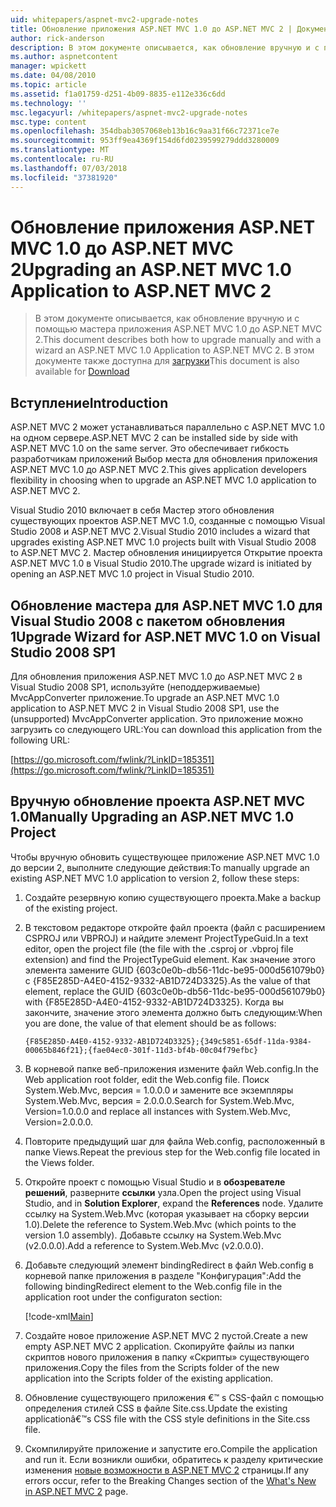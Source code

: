 ```yaml
---
uid: whitepapers/aspnet-mvc2-upgrade-notes
title: Обновление приложения ASP.NET MVC 1.0 до ASP.NET MVC 2 | Документация Майкрософт
author: rick-anderson
description: В этом документе описывается, как обновление вручную и с помощью мастера приложения ASP.NET MVC 1.0 до ASP.NET MVC 2. В этом документе также доступна для d...
ms.author: aspnetcontent
manager: wpickett
ms.date: 04/08/2010
ms.topic: article
ms.assetid: f1a01759-d251-4b09-8835-e112e336c6dd
ms.technology: ''
msc.legacyurl: /whitepapers/aspnet-mvc2-upgrade-notes
msc.type: content
ms.openlocfilehash: 354dbab3057068eb13b16c9aa31f66c72371ce7e
ms.sourcegitcommit: 953ff9ea4369f154d6fd0239599279ddd3280009
ms.translationtype: MT
ms.contentlocale: ru-RU
ms.lasthandoff: 07/03/2018
ms.locfileid: "37381920"
---
```

<a name="upgrading-an-aspnet-mvc-10-application-to-aspnet-mvc-2"></a><span data-ttu-id="ce169-104">Обновление приложения ASP.NET MVC 1.0 до ASP.NET MVC 2</span><span class="sxs-lookup"><span data-stu-id="ce169-104">Upgrading an ASP.NET MVC 1.0 Application to ASP.NET MVC 2</span></span>
====================
> <span data-ttu-id="ce169-105">В этом документе описывается, как обновление вручную и с помощью мастера приложения ASP.NET MVC 1.0 до ASP.NET MVC 2.</span><span class="sxs-lookup"><span data-stu-id="ce169-105">This document describes both how to upgrade manually and with a wizard an ASP.NET MVC 1.0 Application to ASP.NET MVC 2.</span></span> <span data-ttu-id="ce169-106">В этом документе также доступна для [загрузки](https://download.microsoft.com/download/F/1/6/F16F9AF9-8EF4-4845-BC97-639791D5699C/MVC2-Upgrade-Notes.pdf)</span><span class="sxs-lookup"><span data-stu-id="ce169-106">This document is also available for [Download](https://download.microsoft.com/download/F/1/6/F16F9AF9-8EF4-4845-BC97-639791D5699C/MVC2-Upgrade-Notes.pdf)</span></span>


## <a name="introduction"></a><span data-ttu-id="ce169-107">Вступление</span><span class="sxs-lookup"><span data-stu-id="ce169-107">Introduction</span></span>

<span data-ttu-id="ce169-108">ASP.NET MVC 2 может устанавливаться параллельно с ASP.NET MVC 1.0 на одном сервере.</span><span class="sxs-lookup"><span data-stu-id="ce169-108">ASP.NET MVC 2 can be installed side by side with ASP.NET MVC 1.0 on the same server.</span></span> <span data-ttu-id="ce169-109">Это обеспечивает гибкость разработчикам приложений Выбор места для обновления приложения ASP.NET MVC 1.0 до ASP.NET MVC 2.</span><span class="sxs-lookup"><span data-stu-id="ce169-109">This gives application developers flexibility in choosing when to upgrade an ASP.NET MVC 1.0 application to ASP.NET MVC 2.</span></span>

<span data-ttu-id="ce169-110">Visual Studio 2010 включает в себя Мастер этого обновления существующих проектов ASP.NET MVC 1.0, созданные с помощью Visual Studio 2008 и ASP.NET MVC 2.</span><span class="sxs-lookup"><span data-stu-id="ce169-110">Visual Studio 2010 includes a wizard that upgrades existing ASP.NET MVC 1.0 projects built with Visual Studio 2008 to ASP.NET MVC 2.</span></span> <span data-ttu-id="ce169-111">Мастер обновления инициируется Открытие проекта ASP.NET MVC 1.0 в Visual Studio 2010.</span><span class="sxs-lookup"><span data-stu-id="ce169-111">The upgrade wizard is initiated by opening an ASP.NET MVC 1.0 project in Visual Studio 2010.</span></span>

## <a name="upgrade-wizard-for-aspnet-mvc-10-on-visual-studio-2008-sp1"></a><span data-ttu-id="ce169-112">Обновление мастера для ASP.NET MVC 1.0 для Visual Studio 2008 с пакетом обновления 1</span><span class="sxs-lookup"><span data-stu-id="ce169-112">Upgrade Wizard for ASP.NET MVC 1.0 on Visual Studio 2008 SP1</span></span>

<span data-ttu-id="ce169-113">Для обновления приложения ASP.NET MVC 1.0 до ASP.NET MVC 2 в Visual Studio 2008 SP1, используйте (неподдерживаемые) MvcAppConverter приложение.</span><span class="sxs-lookup"><span data-stu-id="ce169-113">To upgrade an ASP.NET MVC 1.0 application to ASP.NET MVC 2 in Visual Studio 2008 SP1, use the (unsupported) MvcAppConverter application.</span></span> <span data-ttu-id="ce169-114">Это приложение можно загрузить со следующего URL:</span><span class="sxs-lookup"><span data-stu-id="ce169-114">You can download this application from the following URL:</span></span>

[https://go.microsoft.com/fwlink/?LinkID=185351](https://go.microsoft.com/fwlink/?LinkID=185351)

## <a name="manually-upgrading-an-aspnet-mvc-10-project"></a><span data-ttu-id="ce169-115">Вручную обновление проекта ASP.NET MVC 1.0</span><span class="sxs-lookup"><span data-stu-id="ce169-115">Manually Upgrading an ASP.NET MVC 1.0 Project</span></span>

<span data-ttu-id="ce169-116">Чтобы вручную обновить существующее приложение ASP.NET MVC 1.0 до версии 2, выполните следующие действия:</span><span class="sxs-lookup"><span data-stu-id="ce169-116">To manually upgrade an existing ASP.NET MVC 1.0 application to version 2, follow these steps:</span></span>

1. <span data-ttu-id="ce169-117">Создайте резервную копию существующего проекта.</span><span class="sxs-lookup"><span data-stu-id="ce169-117">Make a backup of the existing project.</span></span>
2. <span data-ttu-id="ce169-118">В текстовом редакторе откройте файл проекта (файл с расширением CSPROJ или VBPROJ) и найдите элемент ProjectTypeGuid.</span><span class="sxs-lookup"><span data-stu-id="ce169-118">In a text editor, open the project file (the file with the .csproj or .vbproj file extension) and find the ProjectTypeGuid element.</span></span> <span data-ttu-id="ce169-119">Как значение этого элемента замените GUID {603c0e0b-db56-11dc-be95-000d561079b0} с {F85E285D-A4E0-4152-9332-AB1D724D3325}.</span><span class="sxs-lookup"><span data-stu-id="ce169-119">As the value of that element, replace the GUID {603c0e0b-db56-11dc-be95-000d561079b0} with {F85E285D-A4E0-4152-9332-AB1D724D3325}.</span></span> <span data-ttu-id="ce169-120">Когда вы закончите, значение этого элемента должно быть следующим:</span><span class="sxs-lookup"><span data-stu-id="ce169-120">When you are done, the value of that element should be as follows:</span></span> 

    `{F85E285D-A4E0-4152-9332-AB1D724D3325};{349c5851-65df-11da-9384-00065b846f21};{fae04ec0-301f-11d3-bf4b-00c04f79efbc}`
3. <span data-ttu-id="ce169-121">В корневой папке веб-приложения измените файл Web.config.</span><span class="sxs-lookup"><span data-stu-id="ce169-121">In the Web application root folder, edit the Web.config file.</span></span> <span data-ttu-id="ce169-122">Поиск System.Web.Mvc, версия = 1.0.0.0 и замените все экземпляры System.Web.Mvc, версия = 2.0.0.0.</span><span class="sxs-lookup"><span data-stu-id="ce169-122">Search for System.Web.Mvc, Version=1.0.0.0 and replace all instances with System.Web.Mvc, Version=2.0.0.0.</span></span>
4. <span data-ttu-id="ce169-123">Повторите предыдущий шаг для файла Web.config, расположенный в папке Views.</span><span class="sxs-lookup"><span data-stu-id="ce169-123">Repeat the previous step for the Web.config file located in the Views folder.</span></span>
5. <span data-ttu-id="ce169-124">Откройте проект с помощью Visual Studio и в **обозревателе решений**, разверните **ссылки** узла.</span><span class="sxs-lookup"><span data-stu-id="ce169-124">Open the project using Visual Studio, and in **Solution Explorer**, expand the **References** node.</span></span> <span data-ttu-id="ce169-125">Удалите ссылку на System.Web.Mvc (которая указывает на сборку версии 1.0).</span><span class="sxs-lookup"><span data-stu-id="ce169-125">Delete the reference to System.Web.Mvc (which points to the version 1.0 assembly).</span></span> <span data-ttu-id="ce169-126">Добавьте ссылку на System.Web.Mvc (v2.0.0.0).</span><span class="sxs-lookup"><span data-stu-id="ce169-126">Add a reference to System.Web.Mvc (v2.0.0.0).</span></span>
6. <span data-ttu-id="ce169-127">Добавьте следующий элемент bindingRedirect в файл Web.config в корневой папке приложения в разделе "Конфигурация":</span><span class="sxs-lookup"><span data-stu-id="ce169-127">Add the following bindingRedirect element to the Web.config file in the application root under the configuraton section:</span></span>   

    [!code-xml[Main](aspnet-mvc2-upgrade-notes/samples/sample1.xml)]
7. <span data-ttu-id="ce169-128">Создайте новое приложение ASP.NET MVC 2 пустой.</span><span class="sxs-lookup"><span data-stu-id="ce169-128">Create a new empty ASP.NET MVC 2 application.</span></span> <span data-ttu-id="ce169-129">Скопируйте файлы из папки скриптов нового приложения в папку «Скрипты» существующего приложения.</span><span class="sxs-lookup"><span data-stu-id="ce169-129">Copy the files from the Scripts folder of the new application into the Scripts folder of the existing application.</span></span>
8. <span data-ttu-id="ce169-130">Обновление существующего приложения €™ s CSS-файл с помощью определения стилей CSS в файле Site.css.</span><span class="sxs-lookup"><span data-stu-id="ce169-130">Update the existing applicationâ€™s CSS file with the CSS style definitions in the Site.css file.</span></span>
9. <span data-ttu-id="ce169-131">Скомпилируйте приложение и запустите его.</span><span class="sxs-lookup"><span data-stu-id="ce169-131">Compile the application and run it.</span></span> <span data-ttu-id="ce169-132">Если возникли ошибки, обратитесь к разделу критические изменения [новые возможности в ASP.NET MVC 2](https://go.microsoft.com/fwlink/?LinkID=185038) страницы.</span><span class="sxs-lookup"><span data-stu-id="ce169-132">If any errors occur, refer to the Breaking Changes section of the [What's New in ASP.NET MVC 2](https://go.microsoft.com/fwlink/?LinkID=185038) page.</span></span>
